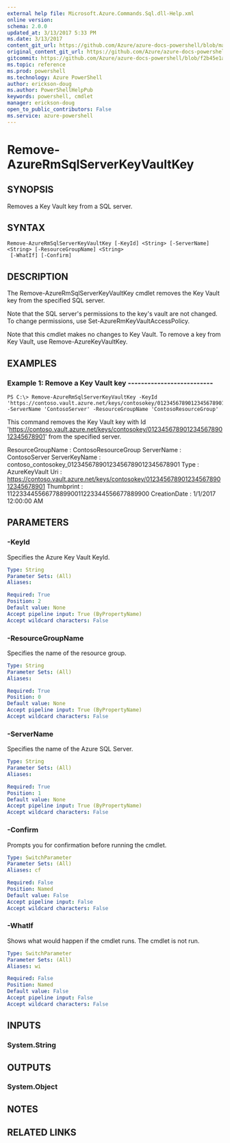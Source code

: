 ```yaml
---
external help file: Microsoft.Azure.Commands.Sql.dll-Help.xml
online version: 
schema: 2.0.0
updated_at: 3/13/2017 5:33 PM
ms.date: 3/13/2017
content_git_url: https://github.com/Azure/azure-docs-powershell/blob/master/azureps-cmdlets-docs/ResourceManager/AzureRM.Sql/vTrue/Remove-AzureRmSqlServerKeyVaultKey.md
original_content_git_url: https://github.com/Azure/azure-docs-powershell/blob/master/azureps-cmdlets-docs/ResourceManager/AzureRM.Sql/vTrue/Remove-AzureRmSqlServerKeyVaultKey.md
gitcommit: https://github.com/Azure/azure-docs-powershell/blob/f2b45e1a02676802c277bfe41f2682dbf5b8a3e7/azureps-cmdlets-docs/ResourceManager/AzureRM.Sql/vTrue/Remove-AzureRmSqlServerKeyVaultKey.md
ms.topic: reference
ms.prod: powershell
ms.technology: Azure PowerShell
author: erickson-doug
ms.author: PowerShellHelpPub
keywords: powershell, cmdlet
manager: erickson-doug
open_to_public_contributors: False
ms.service: azure-powershell
---
```


# Remove-AzureRmSqlServerKeyVaultKey

## SYNOPSIS
Removes a Key Vault key from a SQL server.

## SYNTAX

```
Remove-AzureRmSqlServerKeyVaultKey [-KeyId] <String> [-ServerName] <String> [-ResourceGroupName] <String>
 [-WhatIf] [-Confirm]
```

## DESCRIPTION
The Remove-AzureRmSqlServerKeyVaultKey cmdlet removes the Key Vault key from the specified SQL server.

Note that the SQL server's permissions to the key's vault are not changed.
To change permissions, use Set-AzureRmKeyVaultAccessPolicy.

Note that this cmdlet makes no changes to Key Vault.
To remove a key from Key Vault, use Remove-AzureKeyVaultKey.

## EXAMPLES

### Example 1: Remove a Key Vault key  --------------------------
```
PS C:\> Remove-AzureRmSqlServerKeyVaultKey -KeyId 'https://contoso.vault.azure.net/keys/contosokey/01234567890123456789012345678901' -ServerName 'ContosoServer' -ResourceGroupName 'ContosoResourceGroup'
```

This command removes the Key Vault key with Id 'https://contoso.vault.azure.net/keys/contosokey/01234567890123456789012345678901' from the specified server.

ResourceGroupName : ContosoResourceGroup
ServerName        : ContosoServer
ServerKeyName     : contoso_contosokey_01234567890123456789012345678901
Type              : AzureKeyVault
Uri               : https://contoso.vault.azure.net/keys/contosokey/01234567890123456789012345678901
Thumbprint        : 1122334455667788990011223344556677889900
CreationDate      : 1/1/2017 12:00:00 AM

## PARAMETERS

### -KeyId
Specifies the Azure Key Vault KeyId.

```yaml
Type: String
Parameter Sets: (All)
Aliases: 

Required: True
Position: 2
Default value: None
Accept pipeline input: True (ByPropertyName)
Accept wildcard characters: False
```

### -ResourceGroupName
Specifies the name of the resource group.

```yaml
Type: String
Parameter Sets: (All)
Aliases: 

Required: True
Position: 0
Default value: None
Accept pipeline input: True (ByPropertyName)
Accept wildcard characters: False
```

### -ServerName
Specifies the name of the Azure SQL Server.

```yaml
Type: String
Parameter Sets: (All)
Aliases: 

Required: True
Position: 1
Default value: None
Accept pipeline input: True (ByPropertyName)
Accept wildcard characters: False
```

### -Confirm
Prompts you for confirmation before running the cmdlet.

```yaml
Type: SwitchParameter
Parameter Sets: (All)
Aliases: cf

Required: False
Position: Named
Default value: False
Accept pipeline input: False
Accept wildcard characters: False
```

### -WhatIf
Shows what would happen if the cmdlet runs.
The cmdlet is not run.

```yaml
Type: SwitchParameter
Parameter Sets: (All)
Aliases: wi

Required: False
Position: Named
Default value: False
Accept pipeline input: False
Accept wildcard characters: False
```

## INPUTS

### System.String

## OUTPUTS

### System.Object

## NOTES

## RELATED LINKS

